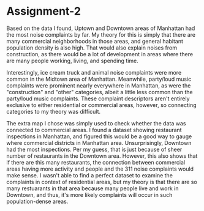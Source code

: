 # Assignment-2
Based on the data I found, Uptown and Downtown areas of Manhattan had the most noise complaints by far. My theory for this is simply that there are many commercial neighborhoods in those areas, and general habitant population density is also high. That would also explain noises from construction, as there would be a lot of development in areas where there are many people working, living, and spending time.

Interestingly, ice cream truck and animal noise complaints were more common in the Midtown area of Manhattan. Meanwhile, party/loud music complaints were prominent nearly everywhere in Manhattan, as were the "construction" and "other" categories, albeit a little less common than the party/loud music complaints. These complaint descriptors aren't entirely exclusive to either residential or commercial areas, however, so connecting categories to my theory was difficult.

The extra map I chose was simply used to check whether the data was connected to commercial areas. I found a dataset showing restaurant inspections in Manhattan, and figured this would be a good way to gauge where commercial districts in Manhattan area. Unsurprisingly, Downtown had the most inspections. Per my guess, that is just because of sheer number of restaurants in the Downtown area. However, this also shows that if there are this many restaurants, the connection between commercial areas having more activity and people and the 311 noise complaints would make sense. I wasn't able to find a perfect dataset to examine the complaints in context of residential areas, but my theory is that there are so many restuarants in that area because many people live and work in Downtown, and thus, it's more likely complaints will occur in such population-dense areas.
